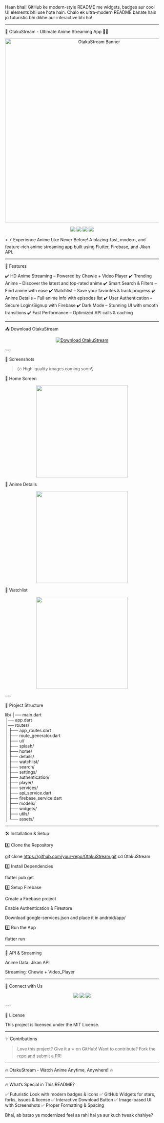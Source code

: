 Haan bhai! GitHub ke modern-style README me widgets, badges aur cool UI elements bhi use hote hain. Chalo ek ultra-modern README banate hain jo futuristic bhi dikhe aur interactive bhi ho!


---

🎌 OtakuStream - Ultimate Anime Streaming App 🎥🔥

<p align="center">
  <img src="https://your-image-url.com" width="600px" alt="OtakuStream Banner">
</p>  <p align="center">
  <img src="https://img.shields.io/github/stars/your-repo/OtakuStream?style=for-the-badge">
  <img src="https://img.shields.io/github/forks/your-repo/OtakuStream?style=for-the-badge">
  <img src="https://img.shields.io/github/issues/your-repo/OtakuStream?style=for-the-badge">
  <img src="https://img.shields.io/github/license/your-repo/OtakuStream?style=for-the-badge">
</p>  > ⚡ Experience Anime Like Never Before!
A blazing-fast, modern, and feature-rich anime streaming app built using Flutter, Firebase, and Jikan API.




---

🚀 Features

✔️ HD Anime Streaming – Powered by Chewie + Video Player
✔️ Trending Anime – Discover the latest and top-rated anime
✔️ Smart Search & Filters – Find anime with ease
✔️ Watchlist – Save your favorites & track progress
✔️ Anime Details – Full anime info with episodes list
✔️ User Authentication – Secure Login/Signup with Firebase
✔️ Dark Mode – Stunning UI with smooth transitions
✔️ Fast Performance – Optimized API calls & caching


---

📥 Download OtakuStream

<p align="center">
  <a href="https://your-download-link.com">
    <img src="https://img.shields.io/badge/Download-OtakuStream-blue?style=for-the-badge&logo=google-drive" alt="Download OtakuStream">
  </a>
</p>  
---

🎨 Screenshots

> (🔥 High-quality images coming soon!)



📌 Home Screen

<p align="center">
  <img src="https://your-image-url.com" width="300px">
</p>  📌 Anime Details

<p align="center">
  <img src="https://your-image-url.com" width="300px">
</p>  📌 Watchlist

<p align="center">
  <img src="https://your-image-url.com" width="300px">
</p>  
---

📂 Project Structure

lib/
│── main.dart                        
│── app.dart                          
│── routes/                          
│    ├── app_routes.dart             
│    ├── route_generator.dart       
│
├── ui/                             
│    ├── splash/                    
│    ├── home/                      
│    ├── details/                   
│    ├── watchlist/                 
│    ├── search/                    
│    ├── settings/                   
│    ├── authentication/             
│    ├── player/                     
│
├── services/                        
│    ├── api_service.dart            
│    ├── firebase_service.dart       
│
├── models/                          
│
├── widgets/                  
│
├── utils/                           
│
└── assets/


---

🛠 Installation & Setup

1️⃣ Clone the Repository

git clone https://github.com/your-repo/OtakuStream.git
cd OtakuStream

2️⃣ Install Dependencies

flutter pub get

3️⃣ Setup Firebase

Create a Firebase project

Enable Authentication & Firestore

Download google-services.json and place it in android/app/


4️⃣ Run the App

flutter run


---

📡 API & Streaming

Anime Data: Jikan API

Streaming: Chewie + Video_Player



---

🔗 Connect with Us

<p align="center">
  <a href="https://www.otakustream.com"><img src="https://img.shields.io/badge/Website-OtakuStream-blue?style=for-the-badge&logo=google-chrome"></a>
  <a href="https://twitter.com/OtakuStreamApp"><img src="https://img.shields.io/badge/Twitter-@OtakuStreamApp-blue?style=for-the-badge&logo=twitter"></a>
  <a href="https://instagram.com/OtakuStreamApp"><img src="https://img.shields.io/badge/Instagram-@OtakuStreamApp-orange?style=for-the-badge&logo=instagram"></a>
</p>  
---

📜 License

This project is licensed under the MIT License.


---

✨ Contributions

> Love this project? Give it a ⭐ on GitHub!
Want to contribute? Fork the repo and submit a PR!




---

🔥 OtakuStream - Watch Anime Anytime, Anywhere! 🔥


---

🔥 What’s Special in This README?

✅ Futuristic Look with modern badges & icons
✅ GitHub Widgets for stars, forks, issues & license
✅ Interactive Download Button
✅ Image-based UI with Screenshots
✅ Proper Formatting & Spacing

Bhai, ab batao ye modernized feel aa rahi hai ya aur kuch tweak chahiye?
